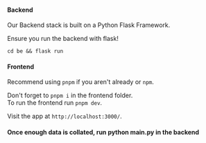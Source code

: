 #### Backend

Our Backend stack is built on a Python Flask Framework.

Ensure you run the backend with flask!

```cd be && flask run ```



#### Frontend
Recommend using `pnpm` if you aren't already or `npm`.

Don't forget to `pnpm i` in the frontend folder.<br>
To run the frontend run `pnpm dev`.

Visit the app at `http://localhost:3000/`.


#### Once enough data is collated, run python main.py in the backend
